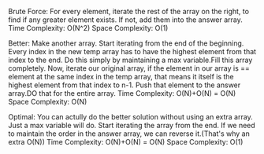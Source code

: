 Brute Force:
For every element, iterate the rest of the array on the right, to find if any greater element exists. If not, add them into the answer array.
Time Complexity: O(N^2)
Space Complexity: O(1)


Better:
Make another array. Start iterating from the end of the beginning. Every index in the new temp array has to have the highest element from that index to the end. Do this simply by maintaining a max variable.Fill this array completely.
Now, iterate our original array, if the element in our array is == element at the same index in the temp array, that means it itself is the highest element from that index to n-1. Push that element to the answer array.DO that for the entire array.
Time Complexity: O(N)+O(N) = O(N)
Space Complexity: O(N)


Optimal:
You can actully do the better solution without using an extra array. Just a max variable will do. Start iterating the array from the end. If we need to maintain the order in the answer array, we can reverse it.(That's why an extra O(N))
Time Complexity: O(N)+O(N) = O(N)
Space Complexity: O(1)

